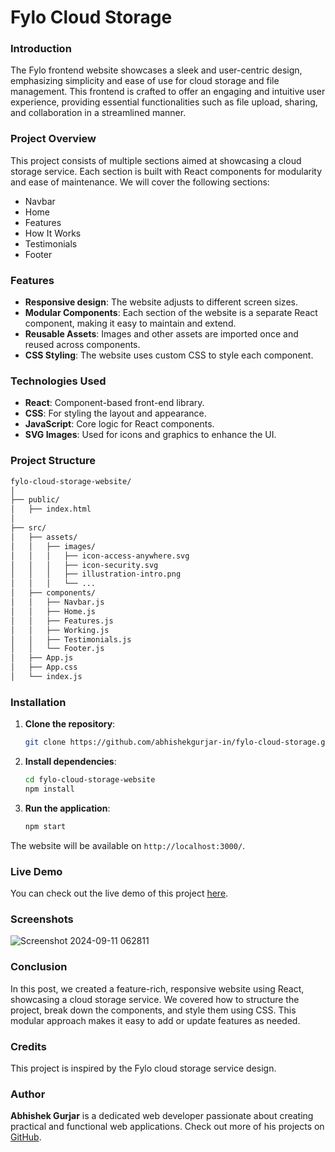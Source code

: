 # Fylo Cloud Storage

### Introduction

The Fylo frontend website showcases a sleek and user-centric design, emphasizing simplicity and ease of use for cloud storage and file management. This frontend is crafted to offer an engaging and intuitive user experience, providing essential functionalities such as file upload, sharing, and collaboration in a streamlined manner.


### Project Overview

This project consists of multiple sections aimed at showcasing a cloud storage service. Each section is built with React components for modularity and ease of maintenance. We will cover the following sections:
- Navbar
- Home
- Features
- How It Works
- Testimonials
- Footer


### Features
- **Responsive design**: The website adjusts to different screen sizes.
- **Modular Components**: Each section of the website is a separate React component, making it easy to maintain and extend.
- **Reusable Assets**: Images and other assets are imported once and reused across components.
- **CSS Styling**: The website uses custom CSS to style each component.


### Technologies Used

- **React**: Component-based front-end library.
- **CSS**: For styling the layout and appearance.
- **JavaScript**: Core logic for React components.
- **SVG Images**: Used for icons and graphics to enhance the UI.


### Project Structure

```bash
fylo-cloud-storage-website/
│
├── public/
│   ├── index.html
│
├── src/
│   ├── assets/
│   │   ├── images/
│   │   │   ├── icon-access-anywhere.svg
│   │   │   ├── icon-security.svg
│   │   │   ├── illustration-intro.png
│   │   │   └── ...
│   ├── components/
│   │   ├── Navbar.js
│   │   ├── Home.js
│   │   ├── Features.js
│   │   ├── Working.js
│   │   ├── Testimonials.js
│   │   └── Footer.js
│   ├── App.js
│   ├── App.css
│   └── index.js
```


### Installation

1. **Clone the repository**:
   ```bash
   git clone https://github.com/abhishekgurjar-in/fylo-cloud-storage.git
   ```

2. **Install dependencies**:
   ```bash
   cd fylo-cloud-storage-website
   npm install
   ```

3. **Run the application**:
   ```bash
   npm start
   ```

The website will be available on `http://localhost:3000/`.



### Live Demo
You can check out the live demo of this project [here](https://fylo-cloud-storage.netlify.app).

### Screenshots

![Screenshot 2024-09-11 062811](https://github.com/user-attachments/assets/e8daee4f-1ea7-4433-940c-c068a9e9e016)



### Conclusion

In this post, we created a feature-rich, responsive website using React, showcasing a cloud storage service. We covered how to structure the project, break down the components, and style them using CSS. This modular approach makes it easy to add or update features as needed.


### Credits
This project is inspired by the Fylo cloud storage service design.


### Author

**Abhishek Gurjar** is a dedicated web developer passionate about creating practical and functional web applications. Check out more of his projects on [GitHub](https://github.com/abhishekgurjar-in).
